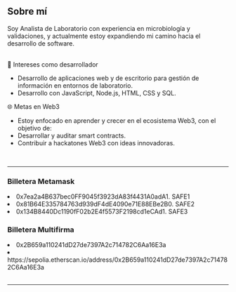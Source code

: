 <h2> Sobre mí </h2>
Soy Analista de Laboratorio con experiencia en microbiología y validaciones, y actualmente estoy expandiendo mi camino hacia el desarrollo de software. <br><br>   
   
 🚀 Intereses como desarrollador
- Desarrollo de aplicaciones web y de escritorio para gestión de información en entornos de laboratorio.  
- Desarrollo con JavaScript, Node.js, HTML, CSS y SQL.  

🌐 Metas en Web3
- Estoy enfocado en aprender y crecer en el ecosistema Web3, con el objetivo de:
- Desarrollar y auditar smart contracts.  
- Contribuir a hackatones Web3 con ideas innovadoras.  
<br>
 
---

<h3> Billetera Metamask </h3>
<li> 0x7ea2a4B637bec0FF9045f3923dA83f4431A0adA1. SAFE1</li>
<li> 0x81B64E335784763d939dF4dE4090e71E88EBe2B0. SAFE2</li>
<li> 0x134B8440Dc1190fF02b2E4f5573F2198cd1eCAd1. SAFE3</li>

<h3> Billetera Multifirma </h3>
<li> 0x2B659a110241dD27de7397A2c714782C6Aa16E3a</li>
<li> https://sepolia.etherscan.io/address/0x2B659a110241dD27de7397A2c714782C6Aa16E3a</li>
<br> 

---